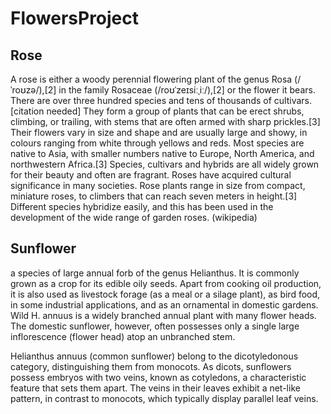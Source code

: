 # FlowersProject

## Rose

A rose is either a woody perennial flowering plant of the genus Rosa (/ˈroʊzə/),[2] in the family Rosaceae (/roʊˈzeɪsiːˌiː/),[2] or the flower it bears. There are over three hundred species and tens of thousands of cultivars.[citation needed] They form a group of plants that can be erect shrubs, climbing, or trailing, with stems that are often armed with sharp prickles.[3] Their flowers vary in size and shape and are usually large and showy, in colours ranging from white through yellows and reds. Most species are native to Asia, with smaller numbers native to Europe, North America, and northwestern Africa.[3] Species, cultivars and hybrids are all widely grown for their beauty and often are fragrant. Roses have acquired cultural significance in many societies. Rose plants range in size from compact, miniature roses, to climbers that can reach seven meters in height.[3] Different species hybridize easily, and this has been used in the development of the wide range of garden roses. (wikipedia)

## Sunflower

a species of large annual forb of the genus Helianthus. It is commonly grown as a crop for its edible oily seeds. Apart from cooking oil production, it is also used as livestock forage (as a meal or a silage plant), as bird food, in some industrial applications, and as an ornamental in domestic gardens. Wild H. annuus is a widely branched annual plant with many flower heads. The domestic sunflower, however, often possesses only a single large inflorescence (flower head) atop an unbranched stem.

Helianthus annuus (common sunflower) belong to the dicotyledonous category, distinguishing them from monocots. As dicots, sunflowers possess embryos with two veins, known as cotyledons, a characteristic feature that sets them apart. The veins in their leaves exhibit a net-like pattern, in contrast to monocots, which typically display parallel leaf veins.
